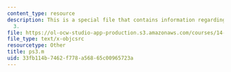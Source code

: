 ```yaml
---
content_type: resource
description: This is a special file that contains information regarding problem set
  3.
file: https://ol-ocw-studio-app-production.s3.amazonaws.com/courses/14-662-labor-economics-ii-spring-2015/33fb114b7462f778a56865c00965723a_ps3.m
file_type: text/x-objcsrc
resourcetype: Other
title: ps3.m
uid: 33fb114b-7462-f778-a568-65c00965723a
---
```

